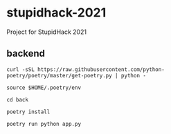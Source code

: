 # stupidhack-2021

Project for StupidHack 2021

## backend

`curl -sSL https://raw.githubusercontent.com/python-poetry/poetry/master/get-poetry.py | python -`

`source $HOME/.poetry/env`

`cd back`

`poetry install`

`poetry run python app.py`
